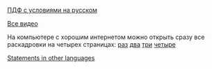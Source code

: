 [ПДФ с условиями на русском](https://ioling.org/booklets/iol-2006-team-prob.ru.pdf)

[Все видео](https://vpavlenko.github.io/iol-2006/)

На компьютере с хорошим интернетом можно открыть сразу все раскадровки на четырех страницах: [раз](https://vpavlenko.github.io/iol-2006/ILO4_Team1) [два](https://vpavlenko.github.io/iol-2006/ILO4_Team2) [три](https://vpavlenko.github.io/iol-2006/ILO4_Team3) [четыре](https://vpavlenko.github.io/iol-2006/ILO4_Team4)

[Statements in other languages](https://ioling.org/problems/2006/)
